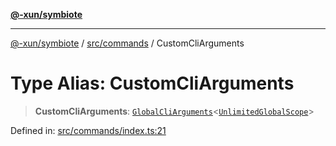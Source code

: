 [**@-xun/symbiote**](../../../README.md)

***

[@-xun/symbiote](../../../README.md) / [src/commands](../README.md) / CustomCliArguments

# Type Alias: CustomCliArguments

> **CustomCliArguments**: [`GlobalCliArguments`](../../configure/type-aliases/GlobalCliArguments.md)\<[`UnlimitedGlobalScope`](../../configure/enumerations/UnlimitedGlobalScope.md)\>

Defined in: [src/commands/index.ts:21](https://github.com/Xunnamius/symbiote/blob/e4a3480a34344acbb42f5fad75ae58e0064f0a51/src/commands/index.ts#L21)
